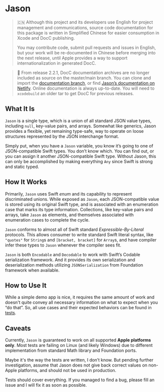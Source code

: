 # Jason

> 🇨🇳 Although this project and its developers use English for project management and communications, source code documentation for this package is written in Simplified Chinese for easier consumption in Xcode and DocC publishing.
>
> You may contribute code, submit pull requests and issues in English, but your work will be re-documented in Chinese before merging into the next release, until Apple provides a way to support internationalization in generated DocC.

> 📝 From release 2.2.1, DocC documentation archives are no longer included as source on the master/main branch. You can clone and import the [documentation branch](https://github.com/VaslD/Jason/tree/documentation), or find [Jason’s documentation on Netlify](https://jason-documentation.netlify.app/documentation/). Online documentation is always up-to-date. You will need to `xcodebuild` an older tar to get DocC for previous releases.

## What It Is

`Jason` is a single type, which is a union of all standard JSON value types, including `null`, key-value pairs, and arrays. Somewhat like generics, Jason provides a flexible, yet remaining type-safe, way to operate on loose structures represented by the JSON interchange format.

Simply put, when you have a `Jason` variable, you know it’s going to one of JSON-compatible Swift types. You don’t know which. You can find out, or you can assign it another JSON-compatible Swift type. Without Jason, this can only be accomplished by making everything `Any` since Swift is strong and static typed.

## How It Works

Primarily, `Jason` uses Swift *enum* and its capability to represent discriminated unions. While exposed as `Jason`, each JSON-compatible value is stored using its original Swift type, and is associated with an enumeration case that marks its type information. Collections, like key-value pairs and arrays, take `Jason` as elements, and themselves associated with enumeration cases to complete the cycle.

`Jason` conforms to almost all of Swift standard *Expressible-By-Literal* protocols. This allows consumer to write standard Swift literal syntax, like `"quotes"` for `String`s and `[bracket, bracket]` for `Array`s, and have compiler infer these types to `Jason` whenever the compiler sees fit.

`Jason` is both `Encodable` and `Decodable` to work with Swift’s Codable serialization framework. And it provides its own serialization and deserialization methods utilizing `JSONSerialization` from Foundation framework when available.

## How to Use It

While a simple demo app is nice, it requires the same amount of work and doesn't quite convey all necessary information on what to expect when you “do that”. So, all use cases and their expected behaviors can be found in [tests](./Tests/JasonTests).

## Caveats

Currently, `Jason` is guaranteed to work on all supported **Apple platforms only**. Most tests are failing on Linux (and likely Windows) due to different implementation from standard Math library and Foundation ports.

Maybe it's the way the tests are written, I don’t know. But pending further investigation, assume that Jason does not give back correct values on non-Apple platforms, and should not be used in production.

Tests should cover everything. If you managed to find a bug, please fill an issue and I will fix it as soon as possible.

